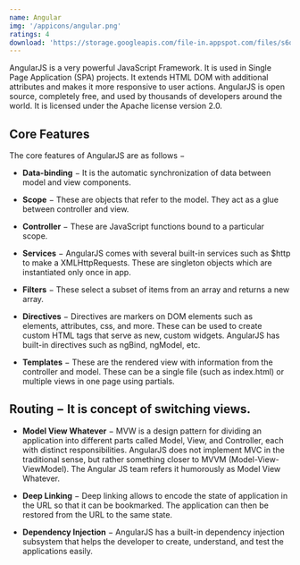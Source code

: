 ```yaml
---
name: Angular
img: '/appicons/angular.png'
ratings: 4
download: 'https://storage.googleapis.com/file-in.appspot.com/files/s6quNy18uO.zip'
---
```


AngularJS is a very powerful JavaScript Framework. It is used in Single Page Application (SPA) projects. It extends HTML DOM with additional attributes and makes it more responsive to user actions. AngularJS is open source, completely free, and used by thousands of developers around the world. It is licensed under the Apache license version 2.0.

## Core Features

The core features of AngularJS are as follows −

- **Data-binding** − It is the automatic synchronization of data between model and view components.

- **Scope** − These are objects that refer to the model. They act as a glue between controller and view.

- **Controller** − These are JavaScript functions bound to a particular scope.

- **Services** − AngularJS comes with several built-in services such as \$http to make a XMLHttpRequests. These are singleton objects which are instantiated only once in app.

- **Filters** − These select a subset of items from an array and returns a new array.

- **Directives** − Directives are markers on DOM elements such as elements, attributes, css, and more. These can be used to create custom HTML tags that serve as new, custom widgets. AngularJS has built-in directives such as ngBind, ngModel, etc.

- **Templates** − These are the rendered view with information from the controller and model. These can be a single file (such as index.html) or multiple views in one page using partials.

## Routing − It is concept of switching views.

- **Model View Whatever** − MVW is a design pattern for dividing an application into different parts called Model, View, and Controller, each with distinct responsibilities. AngularJS does not implement MVC in the traditional sense, but rather something closer to MVVM (Model-View-ViewModel). The Angular JS team refers it humorously as Model View Whatever.

- **Deep Linking** − Deep linking allows to encode the state of application in the URL so that it can be bookmarked. The application can then be restored from the URL to the same state.

- **Dependency Injection** − AngularJS has a built-in dependency injection subsystem that helps the developer to create, understand, and test the applications easily.
